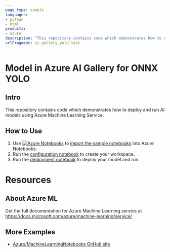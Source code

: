 ```yaml
---
page_type: sample
languages:
- python
- html
products:
- azure
description: "This repository contains code which demonstrates how to deploy and run AI models using Azure Machine Learning Service."
urlFragment: ai_gallery_yolo_test
---
```


# Model in Azure AI Gallery for ONNX YOLO

## Intro
This repository contains code which demonstrates how to deploy and run AI models using Azure Machine Learning Service.

## How to Use
1. Use [![Azure Notebooks](https://notebooks.azure.com/launch.png)](https://notebooks.azure.com/import/gh/Azure-Samples/ai_gallery_yolo_test) to [import the sample notebooks](https://notebooks.azure.com/import/gh/Azure-Samples/ai_gallery_yolo_test) into Azure Notebooks.
2. Run the [configuration notebook](src/configuration.ipynb) to create your workspace. 
3. Run the [deployment notebook](src/deploy-onnx-yolo-model.ipynb) to deploy your model and run.

# Resources


## About Azure ML
Get the full documentation for Azure Machine Learning service at https://docs.microsoft.com/azure/machine-learning/service/

## More Examples
 * [Azure/MachineLearningNotebooks GitHub site](https://github.com/Azure/MachineLearningNotebooks)
